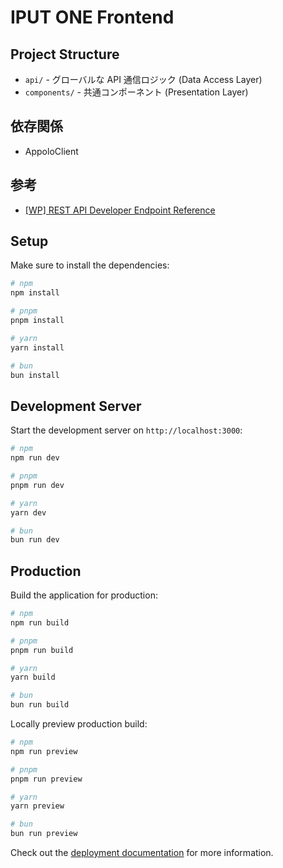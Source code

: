 # IPUT ONE Frontend

## Project Structure

- `api/` - グローバルな API 通信ロジック (Data Access Layer)
- `components/` - 共通コンポーネント (Presentation Layer)

## 依存関係

- AppoloClient

## 参考

- [[WP] REST API Developer Endpoint Reference](https://cdn.jsdelivr.net/npm/bootstrap@5.3.0/dist/css/bootstrap.min.css)

## Setup

Make sure to install the dependencies:

```bash
# npm
npm install

# pnpm
pnpm install

# yarn
yarn install

# bun
bun install
```

## Development Server

Start the development server on `http://localhost:3000`:

```bash
# npm
npm run dev

# pnpm
pnpm run dev

# yarn
yarn dev

# bun
bun run dev
```

## Production

Build the application for production:

```bash
# npm
npm run build

# pnpm
pnpm run build

# yarn
yarn build

# bun
bun run build
```

Locally preview production build:

```bash
# npm
npm run preview

# pnpm
pnpm run preview

# yarn
yarn preview

# bun
bun run preview
```

Check out the [deployment documentation](https://nuxt.com/docs/getting-started/deployment) for more information.
